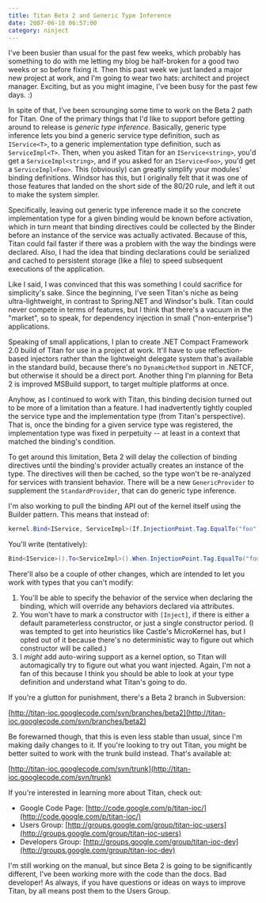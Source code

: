 ```yaml
---
title: Titan Beta 2 and Generic Type Inference
date: 2007-06-18 06:57:00
category: ninject
---
```


<span class='drop-cap'>I've been busier</span> than usual for the past few weeks, which probably has something to do with me letting my blog be half-broken for a good two weeks or so before fixing it. Then this past week we just landed a major new project at work, and I'm going to wear two hats: architect and project manager. Exciting, but as you might imagine, I've been busy for the past few days. :)

In spite of that, I've been scrounging some time to work on the Beta 2 path for Titan. One of the primary things that I'd like to support before getting around to release is _generic type inference_. Basically, generic type inference lets you bind a generic service type definition, such as `IService<T>`, to a generic implementation type definition, such as `ServiceImpl<T>`. Then, when you asked Titan for an `IService<string>`, you'd get a `ServiceImpl<string>`, and if you asked for an `IService<Foo>`, you'd get a `ServiceImpl<Foo>`. This (obviously) can greatly simplify your modules' binding definitions. Windsor has this, but I originally felt that it was one of those features that landed on the short side of the 80/20 rule, and left it out to make the system simpler.

Specifically, leaving out generic type inference made it so the concrete implementation type for a given binding would be known before activation, which in turn meant that binding directives could be collected by the Binder before an instance of the service was actually activated. Because of this, Titan could fail faster if there was a problem with the way the bindings were declared. Also, I had the idea that binding declarations could be serialized and cached to persistent storage (like a file) to speed subsequent executions of the application.

Like I said, I was convinced that this was something I could sacrifice for simplicity's sake. Since the beginning, I've seen Titan's niche as being ultra-lightweight, in contrast to Spring.NET and Windsor's bulk. Titan could never compete in terms of features, but I think that there's a vacuum in the "market", so to speak, for dependency injection in small ("non-enterprise") applications.

Speaking of small applications, I plan to create .NET Compact Framework 2.0 build of Titan for use in a project at work. It'll have to use reflection-based injectors rather than the lightweight delegate system that's available in the standard build, because there's no `DynamicMethod` support in .NETCF, but otherwise it should be a direct port. Another thing I'm planning for Beta 2 is improved MSBuild support, to target multiple platforms at once.

Anyhow, as I continued to work with Titan, this binding decision turned out to be more of a limitation than a feature. I had inadvertently tightly coupled the service type and the implementation type (from Titan's perspective). That is, once the binding for a given service type was registered, the implementation type was fixed in perpetuity -- at least in a context that matched the binding's condition.

To get around this limitation, Beta 2 will delay the collection of binding directives until the binding's provider actually creates an instance of the type. The directives will then be cached, so the type won't be re-analyzed for services with transient behavior. There will be a new `GenericProvider` to supplement the `StandardProvider`, that can do generic type inference.

I'm also working to pull the binding API out of the kernel itself using the Builder pattern. This means that instead of:

```csharp
kernel.Bind<IService, ServiceImpl>(If.InjectionPoint.Tag.EqualTo("foo"));
```

You'll write (tentatively):

```csharp
Bind<IService>().To<ServiceImpl>().When.InjectionPoint.Tag.EqualTo("foo");
```

There'll also be a couple of other changes, which are intended to let you work with types that you can't modify:

1. You'll be able to specify the behavior of the service when declaring the binding, which will override any behaviors declared via attributes.
2. You won't have to mark a constructor with `[Inject]`, if there is either a default parameterless constructor, or just a single constructor period. (I was tempted to get into heuristics like Castle's MicroKernel has, but I opted out of it because there's no deterministic way to figure out which constructor will be called.)
3. I _might_ add auto-wiring support as a kernel option, so Titan will automagically try to figure out what you want injected. Again, I'm not a fan of this because I think you should be able to look at your type definition and understand what Titan's going to do.

If you're a glutton for punishment, there's a Beta 2 branch in Subversion:

[http://titan-ioc.googlecode.com/svn/branches/beta2](http://titan-ioc.googlecode.com/svn/branches/beta2)

Be forewarned though, that this is even less stable than usual, since I'm making daily changes to it. If you're looking to try out Titan, you might be better suited to work with the trunk build instead. That's available at:

[http://titan-ioc.googlecode.com/svn/trunk](http://titan-ioc.googlecode.com/svn/trunk)</p> <p>If you're interested in learning more about Titan, check out:

* Google Code Page: [http://code.google.com/p/titan-ioc/](http://code.google.com/p/titan-ioc/)
* Users Group: [http://groups.google.com/group/titan-ioc-users](http://groups.google.com/group/titan-ioc-users)
* Developers Group: [http://groups.google.com/group/titan-ioc-dev](http://groups.google.com/group/titan-ioc-dev)

I'm still working on the manual, but since Beta 2 is going to be significantly different, I've been working more with the code than the docs. Bad developer! As always, if you have questions or ideas on ways to improve Titan, by all means post them to the Users Group.